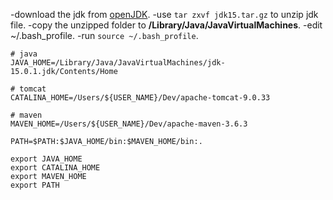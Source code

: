 
-download the jdk from <a href="http://jdk.java.net/15/" target="_blank">openJDK</a>.
-use `tar zxvf jdk15.tar.gz` to unzip jdk file.
-copy the unzipped folder to **/Library/Java/JavaVirtualMachines**.
-edit ~/.bash_profile.
-run `source ~/.bash_profile`.

```
# java
JAVA_HOME=/Library/Java/JavaVirtualMachines/jdk-15.0.1.jdk/Contents/Home

# tomcat
CATALINA_HOME=/Users/${USER_NAME}/Dev/apache-tomcat-9.0.33

# maven
MAVEN_HOME=/Users/${USER_NAME}/Dev/apache-maven-3.6.3

PATH=$PATH:$JAVA_HOME/bin:$MAVEN_HOME/bin:.

export JAVA_HOME
export CATALINA_HOME
export MAVEN_HOME
export PATH
```